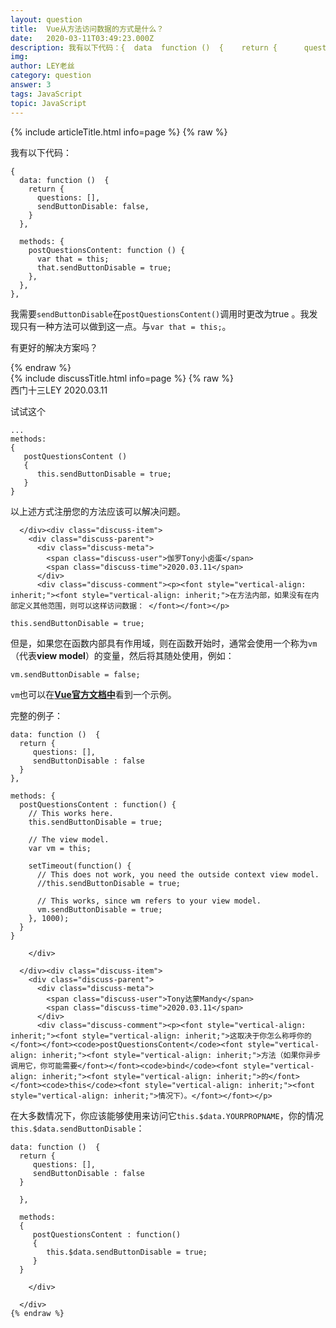 ```yaml
---
layout: question
title:  Vue从方法访问数据的方式是什么？
date:   2020-03-11T03:49:23.000Z
description: 我有以下代码：{  data  function ()  {    return {      questions  \[\],      sen...
img: 
author: LEY老丝
category: question
answer: 3
tags: JavaScript
topic: JavaScript
---
```

<div class="article-root">
  <div class="article">
    {% include articleTitle.html info=page %}
    {% raw %}
    <div class="article-content"><p><font style="vertical-align: inherit;"><font style="vertical-align: inherit;">我有以下代码：</font></font></p>

<pre><code>{<font></font>
  data: function ()  {<font></font>
    return {<font></font>
      questions: [],<font></font>
      sendButtonDisable: false,<font></font>
    }<font></font>
  },<font></font>
<font></font>
  methods: { <font></font>
    postQuestionsContent: function () {<font></font>
      var that = this;<font></font>
      that.sendButtonDisable = true;<font></font>
    },<font></font>
  },<font></font>
},<font></font>
</code></pre>

<p><font style="vertical-align: inherit;"><font style="vertical-align: inherit;">我需要</font></font><code>sendButtonDisable</code><font style="vertical-align: inherit;"><font style="vertical-align: inherit;">在</font></font><code>postQuestionsContent()</code><font style="vertical-align: inherit;"><font style="vertical-align: inherit;">调用</font><font style="vertical-align: inherit;">时</font><font style="vertical-align: inherit;">更改</font><font style="vertical-align: inherit;">为true </font><font style="vertical-align: inherit;">。</font><font style="vertical-align: inherit;">我发现只有一种方法可以做到这一点。</font><font style="vertical-align: inherit;">与</font></font><code>var that = this;</code><font style="vertical-align: inherit;"><font style="vertical-align: inherit;">。</font></font></p>

<p><font style="vertical-align: inherit;"><font style="vertical-align: inherit;">有更好的解决方案吗？</font></font></p></div>
    {% endraw %}
  </div>

  <div class="discuss-wrapper">
    {% include discussTitle.html info=page %}
    {% raw %}
    <div class="discuss-item">
        <div class="discuss-parent">
          <div class="discuss-meta">
            <span class="discuss-user">西门十三LEY</span>
            <span class="discuss-time">2020.03.11</span>
          </div>
          <div class="discuss-comment"><p><font style="vertical-align: inherit;"><font style="vertical-align: inherit;">试试这个</font></font></p>

<pre><code>...<font></font>
methods: <font></font>
{ <font></font>
   postQuestionsContent ()<font></font>
   {<font></font>
      this.sendButtonDisable = true;<font></font>
   }<font></font>
}<font></font>
</code></pre>

<p><font style="vertical-align: inherit;"><font style="vertical-align: inherit;">以上述方式注册您的方法应该可以解决问题。</font></font></p></div>
        </div>
        
      </div><div class="discuss-item">
        <div class="discuss-parent">
          <div class="discuss-meta">
            <span class="discuss-user">伽罗Tony小卤蛋</span>
            <span class="discuss-time">2020.03.11</span>
          </div>
          <div class="discuss-comment"><p><font style="vertical-align: inherit;"><font style="vertical-align: inherit;">在方法内部，如果没有在内部定义其他范围，则可以这样访问数据： </font></font></p>

<pre><code>this.sendButtonDisable = true; 
</code></pre>

<p><font style="vertical-align: inherit;"><font style="vertical-align: inherit;">但是，如果您在函数内部具有作用域，则在函数开始时，通常会使用一个称为</font></font><code>vm</code><font style="vertical-align: inherit;"><font style="vertical-align: inherit;">（代表</font></font><strong><font style="vertical-align: inherit;"><font style="vertical-align: inherit;">view model</font></font></strong><font style="vertical-align: inherit;"><font style="vertical-align: inherit;">）的变量，然后将其随处使用，例如：</font></font></p>

<pre><code>vm.sendButtonDisable = false;
</code></pre>

<p><font style="vertical-align: inherit;"></font><code>vm</code><font style="vertical-align: inherit;"><font style="vertical-align: inherit;">也可以在</font></font><a href="http://vuejs.org/v2/guide/computed.html#Watchers" rel="noreferrer"><strong><font style="vertical-align: inherit;"><font style="vertical-align: inherit;">Vue官方文档中</font></font></strong></a><font style="vertical-align: inherit;"><font style="vertical-align: inherit;">看到</font><font style="vertical-align: inherit;">一个示例</font><font style="vertical-align: inherit;">。</font></font></p>

<p><font style="vertical-align: inherit;"><font style="vertical-align: inherit;">完整的例子： </font></font></p>

<pre><code>data: function ()  {<font></font>
  return {<font></font>
     questions: [],<font></font>
     sendButtonDisable : false<font></font>
  }<font></font>
},<font></font>
<font></font>
methods: { <font></font>
  postQuestionsContent : function() {<font></font>
    // This works here.<font></font>
    this.sendButtonDisable = true;<font></font>
<font></font>
    // The view model.<font></font>
    var vm = this;<font></font>
<font></font>
    setTimeout(function() {<font></font>
      // This does not work, you need the outside context view model.<font></font>
      //this.sendButtonDisable = true;<font></font>
<font></font>
      // This works, since wm refers to your view model.<font></font>
      vm.sendButtonDisable = true;<font></font>
    }, 1000); <font></font>
  }<font></font>
}<font></font>
</code></pre></div>
        </div>
        
      </div><div class="discuss-item">
        <div class="discuss-parent">
          <div class="discuss-meta">
            <span class="discuss-user">Tony达蒙Mandy</span>
            <span class="discuss-time">2020.03.11</span>
          </div>
          <div class="discuss-comment"><p><font style="vertical-align: inherit;"><font style="vertical-align: inherit;">这取决于你怎么称呼你的</font></font><code>postQuestionsContent</code><font style="vertical-align: inherit;"><font style="vertical-align: inherit;">方法（如果你异步调用它，你可能需要</font></font><code>bind</code><font style="vertical-align: inherit;"><font style="vertical-align: inherit;">的</font></font><code>this</code><font style="vertical-align: inherit;"><font style="vertical-align: inherit;">情况下）。</font></font></p>

<p><font style="vertical-align: inherit;"><font style="vertical-align: inherit;">在大多数情况下，你应该能够使用来访问它</font></font><code>this.$data.YOURPROPNAME</code><font style="vertical-align: inherit;"><font style="vertical-align: inherit;">，你的情况</font></font><code>this.$data.sendButtonDisable</code><font style="vertical-align: inherit;"><font style="vertical-align: inherit;">：</font></font></p>

<pre><code>data: function ()  {<font></font>
  return {<font></font>
     questions: [],<font></font>
     sendButtonDisable : false<font></font>
  }<font></font>
<font></font>
  },<font></font>
<font></font>
  methods: <font></font>
  { <font></font>
     postQuestionsContent : function()<font></font>
     {<font></font>
        this.$data.sendButtonDisable = true;<font></font>
     }<font></font>
  }<font></font>
</code></pre></div>
        </div>
        
      </div>
    {% endraw %}
  </div>
<div>
